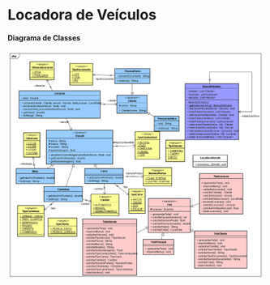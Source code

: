 # Locadora de Veículos
#### Diagrama de Classes
![](https://github.com/lhamello/locadora-veiculos/blob/master/dg-locadora.png?raw=true)
